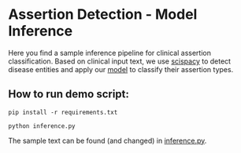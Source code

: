 # Assertion Detection - Model Inference

Here you find a sample inference pipeline for clinical assertion classification. Based on clinical input text, we use [scispacy](https://allenai.github.io/scispacy/) to detect disease entities and apply our [model](https://huggingface.co/bvanaken/clinical-assertion-negation-bert) to classify their assertion types.

## How to run demo script:
`pip install -r requirements.txt`

`python inference.py`

The sample text can be found (and changed) in [inference.py](https://github.com/bvanaken/clinical-assertion-data/blob/7cebe24ce32bea0cd1f44c73c5ff6de84979a04b/model/inference.py#L94).